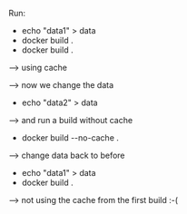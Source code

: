 Run:
* echo "data1" > data
* docker build .
* docker build .

--> using cache

--> now we change the data
* echo "data2" > data

--> and run a build without cache
* docker build --no-cache .

--> change data back to before
* echo "data1" > data
* docker build .

--> not using the cache from the first build :-(